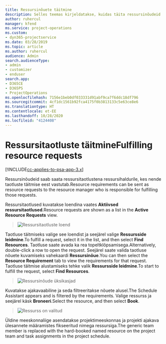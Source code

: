 ```yaml
---
title: Ressursinõuete täitmine
description: Selles teemas kirjeldatakse, kuidas täita ressursinõudeid.
author: ruhercul
manager: kfend
ms.service: project-operations
ms.custom:
- dyn365-projectservice
ms.date: 03/28/2019
ms.topic: article
ms.author: ruhercul
audience: Admin
search.audienceType:
- admin
- customizer
- enduser
search.app:
- D365CE
- D365PS
- ProjectOperations
ms.openlocfilehash: 7156e1beb0df033331d91abf9ca7f6ddc18df796
ms.sourcegitcommit: 4cf1dc1561b92fca4175f0b3813133c5e63ce8e6
ms.translationtype: HT
ms.contentlocale: et-EE
ms.lasthandoff: 10/28/2020
ms.locfileid: "4124408"
---
```

# <a name="fulfilling-resource-requests"></a><span data-ttu-id="1e9c8-103">Ressursitaotluste täitmine</span><span class="sxs-lookup"><span data-stu-id="1e9c8-103">Fulfilling resource requests</span></span>

[!INCLUDE[cc-applies-to-psa-app-3.x](../includes/cc-applies-to-psa-app-3x.md)]

<span data-ttu-id="1e9c8-104">Ressursinõudeid saab saata ressursitaotlustena ressursihaldurile, kes nende taotluste täitmise eest vastutab.</span><span class="sxs-lookup"><span data-stu-id="1e9c8-104">Resource requirements can be sent as resource requests to the resource manager who is responsible for fulfilling those requests.</span></span>

<span data-ttu-id="1e9c8-105">Ressursitaotlused kuvatakse loendina vaates **Aktiivsed ressursitaotlused**.</span><span class="sxs-lookup"><span data-stu-id="1e9c8-105">Resource requests are shown as a list in the **Active Resource Requests** view.</span></span>

> ![Ressursitaotluste loend](media/Resource-Management-image59.png)

<span data-ttu-id="1e9c8-107">Taotluse täitmiseks valige see loendist ja seejärel valige **Ressursside leidmine**.</span><span class="sxs-lookup"><span data-stu-id="1e9c8-107">To fulfill a request, select it in the list, and then select **Find Resources**.</span></span> <span data-ttu-id="1e9c8-108">Taotluse saate avada ka rea topeltklõpsamisega.</span><span class="sxs-lookup"><span data-stu-id="1e9c8-108">Alternatively, double-click a row to open the request.</span></span> <span data-ttu-id="1e9c8-109">Seejärel saate valida taotluse nõuete kuvamiseks vahekaardi **Ressursinõue**.</span><span class="sxs-lookup"><span data-stu-id="1e9c8-109">You can then select the **Resource Requirement** tab to view the requirements for that request.</span></span> <span data-ttu-id="1e9c8-110">Taotluse täitmise alustamiseks tehke valik **Ressursside leidmine**.</span><span class="sxs-lookup"><span data-stu-id="1e9c8-110">To start to fulfill the request, select **Find Resources**.</span></span>

> ![Ressursinõude üksikasjad](media/Resource-Management-image60.png)

<span data-ttu-id="1e9c8-112">Kuvatakse ajakavaabiline ja seda filtreeritakse nõuete alusel.</span><span class="sxs-lookup"><span data-stu-id="1e9c8-112">The Schedule Assistant appears and is filtered by the requirements.</span></span> <span data-ttu-id="1e9c8-113">Valige ressurss ja seejärel käsk **Broneeri**.</span><span class="sxs-lookup"><span data-stu-id="1e9c8-113">Select the resource, and then select **Book**.</span></span>

> ![Ressurss on valitud](media/Resource-Management-image61.png)

<span data-ttu-id="1e9c8-115">Üldine meeskonnaliige asendatakse projektimeeskonnas ja projekti ajakava ülesannete määramistes fikseeritud nimega ressursiga.</span><span class="sxs-lookup"><span data-stu-id="1e9c8-115">The generic team member is replaced with the hard-booked named resource on the project team and task assignments in the project schedule.</span></span>

